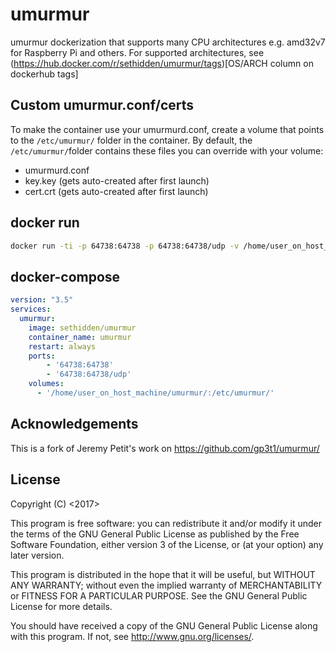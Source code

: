 # umurmur

umurmur dockerization that supports many CPU architectures e.g. amd32v7 for Raspberry Pi and others. For supported architectures, see (https://hub.docker.com/r/sethidden/umurmur/tags)[OS/ARCH column on dockerhub tags]

## Custom umurmur.conf/certs
To make the container use your umurmurd.conf, create a volume that points to the `/etc/umurmur/` folder in the container. By default, the `/etc/umurmur/`folder contains these files you can override with your volume:
* umurmurd.conf
* key.key (gets auto-created after first launch)
* cert.crt (gets auto-created after first launch)

## docker run
```sh
docker run -ti -p 64738:64738 -p 64738:64738/udp -v /home/user_on_host_machine/umurmur/:/etc/umurmur/ sethidden/umurmur:latest
```
## docker-compose

```yaml
version: "3.5"
services:
  umurmur:
    image: sethidden/umurmur
    container_name: umurmur
    restart: always
    ports:
        - '64738:64738'
        - '64738:64738/udp'
    volumes: 
      - '/home/user_on_host_machine/umurmur/:/etc/umurmur/'
```

## Acknowledgements

This is a fork of Jeremy Petit's work on https://github.com/gp3t1/umurmur/

## License

Copyright (C) <2017> <gp3t1>

This program is free software: you can redistribute it and/or modify it under the terms of the GNU General Public License as published by the Free Software Foundation, either version 3 of the License, or (at your option) any later version.

This program is distributed in the hope that it will be useful, but WITHOUT ANY WARRANTY; without even the implied warranty of MERCHANTABILITY or FITNESS FOR A PARTICULAR PURPOSE.  See the GNU General Public License for more details.

You should have received a copy of the GNU General Public License along with this program.  If not, see <http://www.gnu.org/licenses/>.
